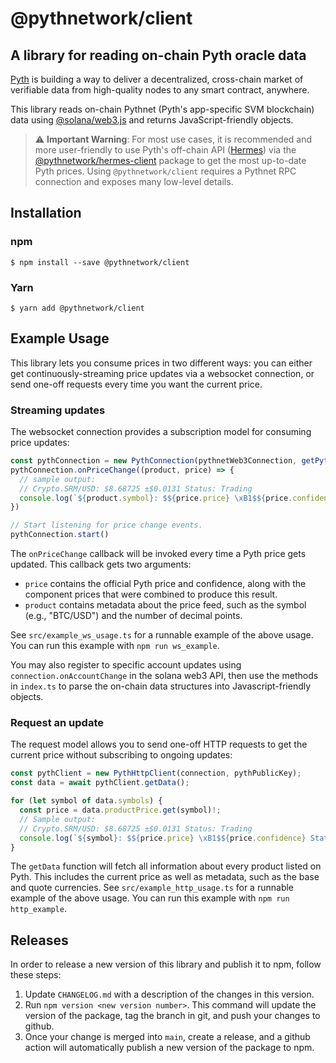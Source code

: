 # @pythnetwork/client

## A library for reading on-chain Pyth oracle data

[Pyth](https://pyth.network/) is building a way to deliver a decentralized, cross-chain market of verifiable data from high-quality nodes to any smart contract, anywhere.

This library reads on-chain Pythnet (Pyth's app-specific SVM blockchain) data using [@solana/web3.js](https://www.npmjs.com/package/@solana/web3.js) and returns JavaScript-friendly objects.

> ⚠️ **Important Warning**: For most use cases, it is recommended and more user-friendly to use Pyth's off-chain API ([Hermes](https://hermes.pyth.network/docs/)) via the [@pythnetwork/hermes-client](https://www.npmjs.com/package/@pythnetwork/hermes-client) package to get the most up-to-date Pyth prices. Using `@pythnetwork/client` requires a Pythnet RPC connection and exposes many low-level details.

## Installation

### npm

```
$ npm install --save @pythnetwork/client
```

### Yarn

```
$ yarn add @pythnetwork/client
```

## Example Usage

This library lets you consume prices in two different ways: you can either get continuously-streaming price updates via a websocket connection, or send one-off requests every time you want the current price.  

### Streaming updates

The websocket connection provides a subscription model for consuming price updates:

```typescript
const pythConnection = new PythConnection(pythnetWeb3Connection, getPythProgramKeyForCluster(pythnetClusterName))
pythConnection.onPriceChange((product, price) => {
  // sample output:
  // Crypto.SRM/USD: $8.68725 ±$0.0131 Status: Trading
  console.log(`${product.symbol}: $${price.price} \xB1$${price.confidence} Status: ${PriceStatus[price.status]}`)
})

// Start listening for price change events.
pythConnection.start()
```

The `onPriceChange` callback will be invoked every time a Pyth price gets updated.
This callback gets two arguments:
* `price` contains the official Pyth price and confidence, along with the component prices that were combined to produce this result.
* `product` contains metadata about the price feed, such as the symbol (e.g., "BTC/USD") and the number of decimal points.

See `src/example_ws_usage.ts` for a runnable example of the above usage.
You can run this example with `npm run ws_example`.

You may also register to specific account updates using `connection.onAccountChange` in the solana web3 API, then
use the methods in `index.ts` to parse the on-chain data structures into Javascript-friendly objects.

### Request an update

The request model allows you to send one-off HTTP requests to get the current price without subscribing to ongoing updates:

```typescript
const pythClient = new PythHttpClient(connection, pythPublicKey);
const data = await pythClient.getData();

for (let symbol of data.symbols) {
  const price = data.productPrice.get(symbol)!;
  // Sample output:
  // Crypto.SRM/USD: $8.68725 ±$0.0131 Status: Trading
  console.log(`${symbol}: $${price.price} \xB1$${price.confidence} Status: ${PriceStatus[price.status]}`)
}
```

The `getData` function will fetch all information about every product listed on Pyth.
This includes the current price as well as metadata, such as the base and quote currencies.
See `src/example_http_usage.ts` for a runnable example of the above usage.
You can run this example with `npm run http_example`.

## Releases

In order to release a new version of this library and publish it to npm, follow these steps: 
1. Update `CHANGELOG.md` with a description of the changes in this version.
2. Run `npm version <new version number>`. This command will update the version of the package, tag the branch in git, and push your changes to github.
3. Once your change is merged into `main`, create a release, and a github action will automatically publish a new version of the package to npm.
